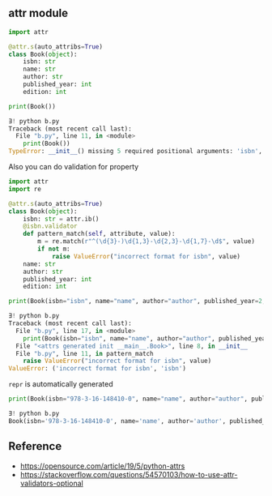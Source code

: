 ## attr module


```py
import attr

@attr.s(auto_attribs=True)
class Book(object):
    isbn: str
    name: str
    author: str
    published_year: int
    edition: int

print(Book())
```

```py
∃! python b.py
Traceback (most recent call last):
  File "b.py", line 11, in <module>
    print(Book())
TypeError: __init__() missing 5 required positional arguments: 'isbn', 'name', 'author', 'published_year', and 'edition'
```


Also you can do validation for property

```py
import attr
import re

@attr.s(auto_attribs=True)
class Book(object):
    isbn: str = attr.ib()
    @isbn.validator
    def pattern_match(self, attribute, value):
        m = re.match(r"^(\d{3}-)\d{1,3}-\d{2,3}-\d{1,7}-\d$", value)
        if not m:
            raise ValueError("incorrect format for isbn", value)
    name: str
    author: str
    published_year: int
    edition: int

print(Book(isbn="isbn", name="name", author="author", published_year=2, edition=3))
```

```py
∃! python b.py
Traceback (most recent call last):
  File "b.py", line 17, in <module>
    print(Book(isbn="isbn", name="name", author="author", published_year=2, edition=3))
  File "<attrs generated init __main__.Book>", line 8, in __init__
  File "b.py", line 11, in pattern_match
    raise ValueError("incorrect format for isbn", value)
ValueError: ('incorrect format for isbn', 'isbn')
```


`repr` is automatically generated

```py
print(Book(isbn="978-3-16-148410-0", name="name", author="author", published_year=2, edition=3))

∃! python b.py
Book(isbn='978-3-16-148410-0', name='name', author='author', published_year=2, edition=3)
```


## Reference

- https://opensource.com/article/19/5/python-attrs
- https://stackoverflow.com/questions/54570103/how-to-use-attr-validators-optional